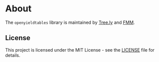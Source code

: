 # About

The `openyieldtables` library is maintained by [Tree.ly](https://tree.ly) and [FMM](https://www.fmm.at/).

## License

This project is licensed under the MIT License - see the [LICENSE](https://github.com/treely/openyieldtables/blob/main/LICENSE.md) file for details.
